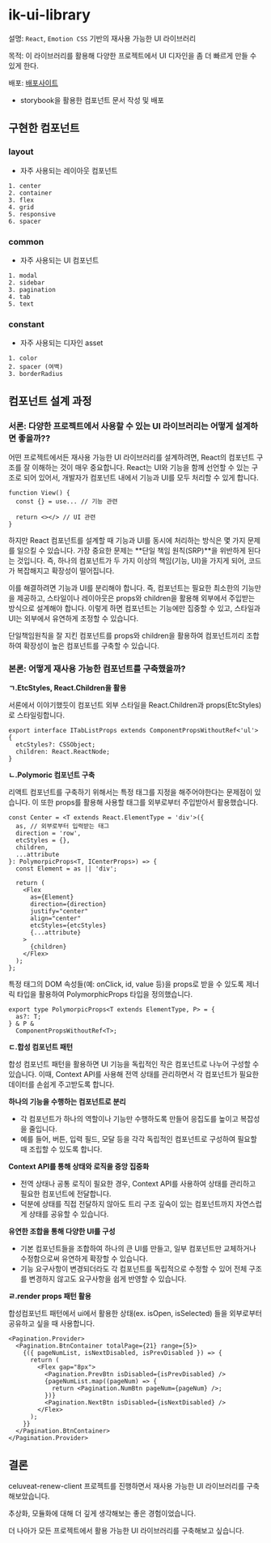 # ik-ui-library

설명: `React`, `Emotion CSS` 기반의 재사용 가능한 UI 라이브러리

목적: 이 라이브러리를 활용해 다양한 프로젝트에서 UI 디자인을 좀 더 빠르게 만들 수 있게 한다.

배포: [배포사이트](https://67ed410fbbe402f43ec453fd-udgijuqdsa.chromatic.com/)

- storybook을 활용한 컴포넌트 문서 작성 및 배포

## 구현한 컴포넌트

### layout

- 자주 사용되는 레이아웃 컴포넌트

```
1. center
2. container
3. flex
4. grid
5. responsive
6. spacer
```

### common

- 자주 사용되는 UI 컴포넌트

```
1. modal
2. sidebar
3. pagination
4. tab
5. text

```

### constant

- 자주 사용되는 디자인 asset

```
1. color
2. spacer (여백)
3. borderRadius
```

## 컴포넌트 설계 과정

### 서론: 다양한 프로젝트에서 사용할 수 있는 UI 라이브러리는 어떻게 설계하면 좋을까??

어떤 프로젝트에서든 재사용 가능한 UI 라이브러리를 설계하려면, React의 컴포넌트 구조를 잘 이해하는 것이 매우 중요합니다.
React는 UI와 기능을 함께 선언할 수 있는 구조로 되어 있어서, 개발자가 컴포넌트 내에서 기능과 UI를 모두 처리할 수 있게 합니다.

```tsx
function View() {
  const {} = use... // 기능 관련

  return <></> // UI 관련
}
```

하지만 React 컴포넌트를 설계할 때 기능과 UI를 동시에 처리하는 방식은 몇 가지 문제를 일으킬 수 있습니다.
가장 중요한 문제는 **단일 책임 원칙(SRP)**을 위반하게 된다는 것입니다.
즉, 하나의 컴포넌트가 두 가지 이상의 책임(기능, UI)을 가지게 되어, 코드가 복잡해지고 확장성이 떨어집니다.

이를 해결하려면 기능과 UI를 분리해야 합니다.
즉, 컴포넌트는 필요한 최소한의 기능만을 제공하고, 스타일이나 레이아웃은 props와 children을 활용해 외부에서 주입받는 방식으로 설계해야 합니다.
이렇게 하면 컴포넌트는 기능에만 집중할 수 있고, 스타일과 UI는 외부에서 유연하게 조정할 수 있습니다.

단일책임원칙을 잘 지킨 컴포넌트를 props와 children을 활용하여 컴포넌트끼리 조합하여 확장성이 높은 컴포넌트를 구축할 수 있습니다.

### 본론: 어떻게 재사용 가능한 컴포넌트를 구축했을까?

**ㄱ.EtcStyles, React.Children을 활용**

서론에서 이야기했듯이 컴포넌트 외부 스타일을 React.Children과 props(EtcStyles)로 스타일링합니다.

```tsx
export interface ITabListProps extends ComponentPropsWithoutRef<'ul'> {
  etcStyles?: CSSObject;
  children: React.ReactNode;
}
```

**ㄴ.Polymoric 컴포넌트 구축**

리액트 컴포넌트를 구축하기 위해서는 특정 태그를 지정을 해주어야한다는 문제점이 있습니다. 이 또한 props를 활용해 사용할 태그를 외부로부터 주입받아서 활용했습니다.

```tsx
const Center = <T extends React.ElementType = 'div'>({
  as, // 외부로부터 입력받는 태그
  direction = 'row',
  etcStyles = {},
  children,
  ...attribute
}: PolymorpicProps<T, ICenterProps>) => {
  const Element = as || 'div';

  return (
    <Flex
      as={Element}
      direction={direction}
      justify="center"
      align="center"
      etcStyles={etcStyles}
      {...attribute}
    >
      {children}
    </Flex>
  );
};
```

특정 태그의 DOM 속성들(예: onClick, id, value 등)을 props로 받을 수 있도록 제너릭 타입을 활용하여 PolymorphicProps 타입을 정의했습니다.

```tsx
export type PolymorpicProps<T extends ElementType, P> = {
  as?: T;
} & P &
  ComponentPropsWithoutRef<T>;
```

**ㄷ.합성 컴포넌트 패턴**

합성 컴포넌트 패턴을 활용하면 UI 기능을 독립적인 작은 컴포넌트로 나누어 구성할 수 있습니다.
이때, Context API를 사용해 전역 상태를 관리하면서 각 컴포넌트가 필요한 데이터를 손쉽게 주고받도록 합니다.

**하나의 기능을 수행하는 컴포넌트로 분리**

- 각 컴포넌트가 하나의 역할이나 기능만 수행하도록 만들어 응집도를 높이고 복잡성을 줄입니다.
- 예를 들어, 버튼, 입력 필드, 모달 등을 각각 독립적인 컴포넌트로 구성하여 필요할 때 조립할 수 있도록 합니다.

**Context API를 통해 상태와 로직을 중앙 집중화**

- 전역 상태나 공통 로직이 필요한 경우, Context API를 사용하여 상태를 관리하고 필요한 컴포넌트에 전달합니다.
- 덕분에 상태를 직접 전달하지 않아도 트리 구조 깊숙이 있는 컴포넌트까지 자연스럽게 상태를 공유할 수 있습니다.

**유연한 조합을 통해 다양한 UI를 구성**

- 기본 컴포넌트들을 조합하여 하나의 큰 UI를 만들고, 일부 컴포넌트만 교체하거나 수정함으로써 유연하게 확장할 수 있습니다.
- 기능 요구사항이 변경되더라도 각 컴포넌트를 독립적으로 수정할 수 있어 전체 구조를 변경하지 않고도 요구사항을 쉽게 반영할 수 있습니다.

**ㄹ.render props 패턴 활용**

합성컴포넌트 패턴에서 ui에서 활용한 상태(ex. isOpen, isSelected) 들을 외부로부터 공유하고 싶을 때 사용합니다.

```tsx
<Pagination.Provider>
  <Pagination.BtnContainer totalPage={21} range={5}>
    {({ pageNumList, isNextDisabled, isPrevDisabled }) => {
      return (
        <Flex gap="8px">
          <Pagination.PrevBtn isDisabled={isPrevDisabled} />
          {pageNumList.map((pageNum) => {
            return <Pagination.NumBtn pageNum={pageNum} />;
          })}
          <Pagination.NextBtn isDisabled={isNextDisabled} />
        </Flex>
      );
    }}
  </Pagination.BtnContainer>
</Pagination.Provider>
```

## 결론

celuveat-renew-client 프로젝트를 진행하면서 재사용 가능한 UI 라이브러리를 구축해보았습니다.

추상화, 모듈화에 대해 더 깊게 생각해보는 좋은 경험이었습니다.

더 나아가 모든 프로젝트에서 활용 가능한 UI 라이브러리를 구축해보고 싶습니다.
